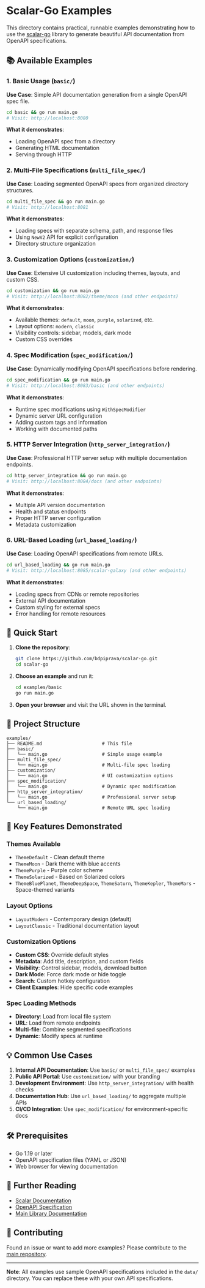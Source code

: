 # Scalar-Go Examples

This directory contains practical, runnable examples demonstrating how to use the [scalar-go](https://github.com/bdpiprava/scalar-go) library to generate beautiful API documentation from OpenAPI specifications.

## 📚 Available Examples

### 1. Basic Usage (`basic/`)
**Use Case**: Simple API documentation generation from a single OpenAPI spec file.

```bash
cd basic && go run main.go
# Visit: http://localhost:8080
```

**What it demonstrates**:
- Loading OpenAPI spec from a directory
- Generating HTML documentation
- Serving through HTTP

### 2. Multi-File Specifications (`multi_file_spec/`)
**Use Case**: Loading segmented OpenAPI specs from organized directory structures.

```bash
cd multi_file_spec && go run main.go
# Visit: http://localhost:8081
```

**What it demonstrates**:
- Loading specs with separate schema, path, and response files
- Using `NewV2` API for explicit configuration
- Directory structure organization

### 3. Customization Options (`customization/`)
**Use Case**: Extensive UI customization including themes, layouts, and custom CSS.

```bash
cd customization && go run main.go
# Visit: http://localhost:8082/theme/moon (and other endpoints)
```

**What it demonstrates**:
- Available themes: `default`, `moon`, `purple`, `solarized`, etc.
- Layout options: `modern`, `classic`
- Visibility controls: sidebar, models, dark mode
- Custom CSS overrides

### 4. Spec Modification (`spec_modification/`)
**Use Case**: Dynamically modifying OpenAPI specifications before rendering.

```bash
cd spec_modification && go run main.go
# Visit: http://localhost:8083/basic (and other endpoints)
```

**What it demonstrates**:
- Runtime spec modifications using `WithSpecModifier`
- Dynamic server URL configuration
- Adding custom tags and information
- Working with documented paths

### 5. HTTP Server Integration (`http_server_integration/`)
**Use Case**: Professional HTTP server setup with multiple documentation endpoints.

```bash
cd http_server_integration && go run main.go
# Visit: http://localhost:8084/docs (and other endpoints)
```

**What it demonstrates**:
- Multiple API version documentation
- Health and status endpoints
- Proper HTTP server configuration
- Metadata customization

### 6. URL-Based Loading (`url_based_loading/`)
**Use Case**: Loading OpenAPI specifications from remote URLs.

```bash
cd url_based_loading && go run main.go
# Visit: http://localhost:8085/scalar-galaxy (and other endpoints)
```

**What it demonstrates**:
- Loading specs from CDNs or remote repositories
- External API documentation
- Custom styling for external specs
- Error handling for remote resources

## 🚀 Quick Start

1. **Clone the repository**:
   ```bash
   git clone https://github.com/bdpiprava/scalar-go.git
   cd scalar-go
   ```

2. **Choose an example** and run it:
   ```bash
   cd examples/basic
   go run main.go
   ```

3. **Open your browser** and visit the URL shown in the terminal.

## 📁 Project Structure

```
examples/
├── README.md                      # This file
├── basic/
│   └── main.go                    # Simple usage example
├── multi_file_spec/
│   └── main.go                    # Multi-file spec loading
├── customization/
│   └── main.go                    # UI customization options
├── spec_modification/
│   └── main.go                    # Dynamic spec modification
├── http_server_integration/
│   └── main.go                    # Professional server setup
└── url_based_loading/
    └── main.go                    # Remote URL spec loading
```

## 🔧 Key Features Demonstrated

### Themes Available
- `ThemeDefault` - Clean default theme
- `ThemeMoon` - Dark theme with blue accents  
- `ThemePurple` - Purple color scheme
- `ThemeSolarized` - Based on Solarized colors
- `ThemeBluePlanet`, `ThemeDeepSpace`, `ThemeSaturn`, `ThemeKepler`, `ThemeMars` - Space-themed variants

### Layout Options
- `LayoutModern` - Contemporary design (default)
- `LayoutClassic` - Traditional documentation layout

### Customization Options
- **Custom CSS**: Override default styles
- **Metadata**: Add title, description, and custom fields
- **Visibility**: Control sidebar, models, download button
- **Dark Mode**: Force dark mode or hide toggle
- **Search**: Custom hotkey configuration
- **Client Examples**: Hide specific code examples

### Spec Loading Methods
- **Directory**: Load from local file system
- **URL**: Load from remote endpoints
- **Multi-file**: Combine segmented specifications
- **Dynamic**: Modify specs at runtime

## 💡 Common Use Cases

1. **Internal API Documentation**: Use `basic/` or `multi_file_spec/` examples
2. **Public API Portal**: Use `customization/` with your branding
3. **Development Environment**: Use `http_server_integration/` with health checks
4. **Documentation Hub**: Use `url_based_loading/` to aggregate multiple APIs
5. **CI/CD Integration**: Use `spec_modification/` for environment-specific docs

## 🛠️ Prerequisites

- Go 1.19 or later
- OpenAPI specification files (YAML or JSON)
- Web browser for viewing documentation

## 📖 Further Reading

- [Scalar Documentation](https://github.com/scalar/scalar)
- [OpenAPI Specification](https://swagger.io/specification/)
- [Main Library Documentation](../README.md)

## 🤝 Contributing

Found an issue or want to add more examples? Please contribute to the [main repository](https://github.com/bdpiprava/scalar-go).

---

**Note**: All examples use sample OpenAPI specifications included in the `data/` directory. You can replace these with your own API specifications.